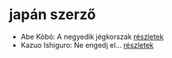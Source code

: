 # japán szerző

- Abe Kóbó: A negyedik jégkorszak [részletek](_details/%7Bopf.creator%7D.md#id_948)
- Kazuo Ishiguro: Ne engedj el… [részletek](_details/%7Bopf.creator%7D.md#id_158)
